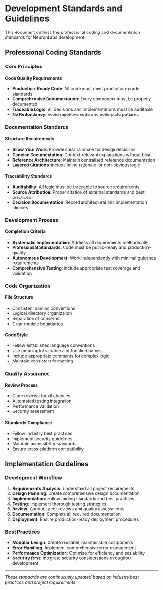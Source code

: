 # Development Standards and Guidelines

This document outlines the professional coding and documentation standards for NeuronLabs development.

## Professional Coding Standards

### Core Principles

#### Code Quality Requirements
- **Production-Ready Code**: All code must meet production-grade standards
- **Comprehensive Documentation**: Every component must be properly documented
- **Traceable Logic**: All decisions and implementations must be auditable
- **No Redundancy**: Avoid repetitive code and boilerplate patterns

### Documentation Standards

#### Structure Requirements
- **Show Your Work**: Provide clear rationale for design decisions
- **Concise Documentation**: Context-relevant explanations without bloat
- **Reference Architecture**: Maintain centralized reference documentation
- **Layered Citations**: Include inline rationale for non-obvious logic

#### Traceability Standards
- **Auditability**: All logic must be traceable to source requirements
- **Source Attribution**: Proper citation of external standards and best practices
- **Decision Documentation**: Record architectural and implementation choices

### Development Process

#### Completion Criteria
- **Systematic Implementation**: Address all requirements methodically
- **Professional Standards**: Code must be public-ready and production-quality
- **Autonomous Development**: Work independently with minimal guidance requirements
- **Comprehensive Testing**: Include appropriate test coverage and validation

### Code Organization

#### File Structure
- Consistent naming conventions
- Logical directory organization  
- Separation of concerns
- Clear module boundaries

#### Code Style
- Follow established language conventions
- Use meaningful variable and function names
- Include appropriate comments for complex logic
- Maintain consistent formatting

### Quality Assurance

#### Review Process
- Code reviews for all changes
- Automated testing integration
- Performance validation
- Security assessment

#### Standards Compliance
- Follow industry best practices
- Implement security guidelines
- Maintain accessibility standards
- Ensure cross-platform compatibility

## Implementation Guidelines

### Development Workflow
1. **Requirements Analysis**: Understand all project requirements
2. **Design Planning**: Create comprehensive design documentation
3. **Implementation**: Follow coding standards and best practices
4. **Testing**: Implement thorough testing strategies
5. **Review**: Conduct peer reviews and quality assessments
6. **Documentation**: Complete all required documentation
7. **Deployment**: Ensure production-ready deployment procedures

### Best Practices
- **Modular Design**: Create reusable, maintainable components
- **Error Handling**: Implement comprehensive error management
- **Performance Optimization**: Optimize for efficiency and scalability
- **Security First**: Integrate security considerations throughout development

---

*These standards are continuously updated based on industry best practices and project requirements.*